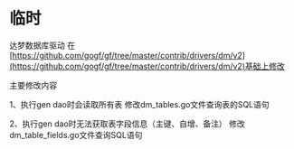# 临时

达梦数据库驱动
在[https://github.com/gogf/gf/tree/master/contrib/drivers/dm/v2](https://github.com/gogf/gf/tree/master/contrib/drivers/dm/v2)基础上修改

主要修改内容

1、执行gen dao时会读取所有表 修改dm_tables.go文件查询表的SQL语句

2、执行gen dao时无法获取表字段信息（主键、自增、备注） 修改dm_table_fields.go文件查询SQL语句
